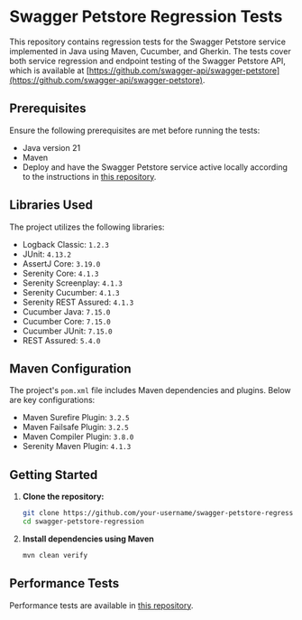 # Swagger Petstore Regression Tests

This repository contains regression tests for the Swagger Petstore service implemented in Java using Maven, Cucumber, and Gherkin. The tests cover both service regression and endpoint testing of the Swagger Petstore API, which is available at [https://github.com/swagger-api/swagger-petstore](https://github.com/swagger-api/swagger-petstore).

## Prerequisites

Ensure the following prerequisites are met before running the tests:

- Java version 21
- Maven 
- Deploy and have the Swagger Petstore service active locally according to the instructions in [this repository](https://github.com/swagger-api/swagger-petstore).

## Libraries Used

The project utilizes the following libraries:

- Logback Classic: `1.2.3`
- JUnit: `4.13.2`
- AssertJ Core: `3.19.0`
- Serenity Core: `4.1.3`
- Serenity Screenplay: `4.1.3`
- Serenity Cucumber: `4.1.3`
- Serenity REST Assured: `4.1.3`
- Cucumber Java: `7.15.0`
- Cucumber Core: `7.15.0`
- Cucumber JUnit: `7.15.0`
- REST Assured: `5.4.0`

## Maven Configuration

The project's `pom.xml` file includes Maven dependencies and plugins. Below are key configurations:

- Maven Surefire Plugin: `3.2.5`
- Maven Failsafe Plugin: `3.2.5`
- Maven Compiler Plugin: `3.8.0`
- Serenity Maven Plugin: `4.1.3`

## Getting Started

1. **Clone the repository:**

   ```bash
   git clone https://github.com/your-username/swagger-petstore-regression.git
   cd swagger-petstore-regression

2. **Install dependencies using Maven**

    ```bash
    mvn clean verify
    
    
## Performance Tests

Performance tests are available in [this repository](https://github.com/roboot696/performanceApiPetStore).

